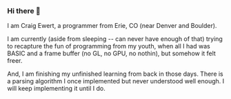 ### Hi there 👋

I am Craig Ewert, a programmer from Erie, CO (near Denver and Boulder).

I am currently (aside from sleeping -- can never have enough of that) trying
to recapture the fun of programming from my youth, when all I had was BASIC and
a frame buffer (no GL, no GPU, no nothin), but somehow it felt freer.

And, I am finishing my unfinished learning from back in those days.  There is
a parsing algorithm I once implemented but never understood well enough.  I will
keep implementing it until I do.

<!--
**HighPlainsCoder/HighPlainsCoder** is a ✨ _special_ ✨ repository because its `README.md` (this file) appears on your GitHub profile.

TODO:

- add shortened resume


-->
